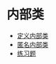 # 内部类
- [定义内部类](https://github.com/WhCannon/JavaSE/tree/master/Inner-class/定义内部类.MD)
- [匿名内部类](https://github.com/WhCannon/JavaSE/tree/master/Inner-class/匿名内部类.MD)
- [练习题](https://github.com/WhCannon/JavaSE/tree/master/Inner-class/练习题.MD)
